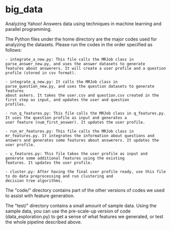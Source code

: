 # big_data
Analyzing Yahoo! Answers data using techniques in machine learning and parallel programming.

The Python files under the home directory are the major codes used for analyzing the datasets. Please run the codes in the order specified as follows:
    
    - integrate_a_new.py: This file calls the MRJob class in parse_answer_new.py, and uses the answer datasets to generate
    features about answerers. It will create a user profile and a question profile (stored in csv format).
    
    - integrate_q_new.py: It calls the MRJob class in parse_question_new.py, and uses the question datasets to generate features
    about askers. It takes the user.csv and question.csv created in the first step as input, and updates the user and question
    profiles.
    
    - run_q_features.py: This file calls the MRJob class in q_features.py. It uses the question profile as input and generates a
    user feature (num_first_answer). It updates the user profile.
    
    - run_mr_features.py: This file calls the MRJob class in mr_features.py. It integrates the information about questions and
    answers and generates some features about answerers. It updates the user profile.
    
    - u_features.py: This file takes the user profile as input and generate some additional features using the existing
    features. It updates the user profile.
    
    - cluster.py: After having the final user profile ready, use this file to do data preprocessing and run clustering and
    decision tree algorithms.

The "code/" directory contains part of the other versions of codes we used to assist with feature generation.

The "test/" directory contains a small amount of sample data. Using the sample data, you can use the pre-scale-up version of code (data_exploration.py) to get a sense of what features we generated, or test the whole pipeline described above.
